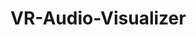 # VR-Audio-Visualizer
<!-- TABLE OF CONTENTS -->
<!--<details open="open">
  <summary>Table of Contents</summary>
  <ol>
    <li>
      <a href="#Motivation and Background">Motivation and Background</a>
      <ul>
        <li><a href="#built-with">Built With</a></li>
      </ul>
    </li>
    <li>
      <a href="#Parts of the Visualizer">Parts of the Visualizer</a>
      <ul>
        <li><a href="#Waves">Waves</a></li>
      </ul>
    </li>
    <li><a href="#roadmap">Roadmap</a></li>
    <li><a href="#contact">Contact</a></li>
  </ol>
</details>

## Motivation and Background

Built With:
- Unity

## Parts of the Visualizer

The interior design of the Setting starts off with a Half Cut Dome

## Contact
Dalton Pang - [@linkedin](https://www.linkedin.com/in/dalton-pang/) - dspangp@gmail.com

Sathwik Yanamaddi - [@linkedin](https://www.linkedin.com/in/sathwikyanamaddi/) - sathwik45@gmail.com
<br />
-->
